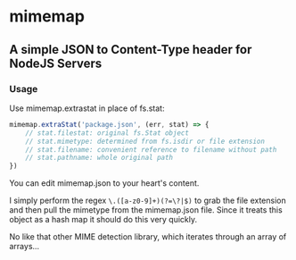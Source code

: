 # mimemap
## A simple JSON to Content-Type header for NodeJS Servers

### Usage

Use mimemap.extrastat in place of fs.stat:

```js
mimemap.extraStat('package.json', (err, stat) => {
    // stat.filestat: original fs.Stat object
    // stat.mimetype: determined from fs.isdir or file extension
    // stat.filename: convenient reference to filename without path
    // stat.pathname: whole original path
})
```

You can edit mimemap.json to your heart's content.

I simply perform the regex `\.([a-z0-9]+)(?=\?|$)` to grab the file extension and then pull the mimetype from the mimemap.json file. Since it treats this object as a hash map it should do this very quickly.

No like that other MIME detection library, which iterates through an array of arrays...
